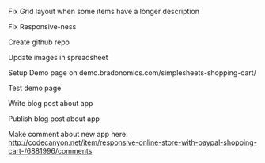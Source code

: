 Fix Grid layout when some items have a longer description

Fix Responsive-ness

Create github repo

Update images in spreadsheet

Setup Demo page on demo.bradonomics.com/simplesheets-shopping-cart/

Test demo page

Write blog post about app

Publish blog post about app

Make comment about new app here: http://codecanyon.net/item/responsive-online-store-with-paypal-shopping-cart-/6881996/comments
